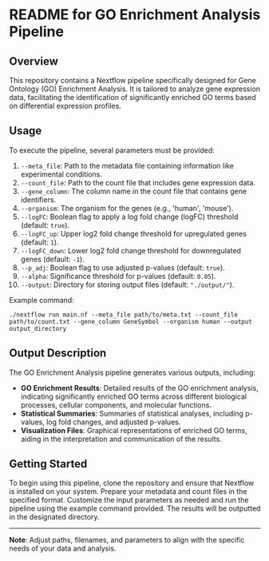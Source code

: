
# README for GO Enrichment Analysis Pipeline

## Overview
This repository contains a Nextflow pipeline specifically designed for Gene Ontology (GO) Enrichment Analysis. It is tailored to analyze gene expression data, facilitating the identification of significantly enriched GO terms based on differential expression profiles.

## Usage
To execute the pipeline, several parameters must be provided:

1. `--meta_file`: Path to the metadata file containing information like experimental conditions.
2. `--count_file`: Path to the count file that includes gene expression data.
3. `--gene_column`: The column name in the count file that contains gene identifiers.
4. `--organism`: The organism for the genes (e.g., 'human', 'mouse').
5. `--logFC`: Boolean flag to apply a log fold change (logFC) threshold (default: `true`).
6. `--logFC_up`: Upper log2 fold change threshold for upregulated genes (default: `1`).
7. `--logFC_down`: Lower log2 fold change threshold for downregulated genes (default: `-1`).
8. `--p_adj`: Boolean flag to use adjusted p-values (default: `true`).
9. `--alpha`: Significance threshold for p-values (default: `0.05`).
10. `--output`: Directory for storing output files (default: `"./output/"`).

Example command:
```
./nextflow run main.nf --meta_file path/to/meta.txt --count_file path/to/count.txt --gene_column GeneSymbol --organism human --output output_directory
```

## Output Description
The GO Enrichment Analysis pipeline generates various outputs, including:

- **GO Enrichment Results**: Detailed results of the GO enrichment analysis, indicating significantly enriched GO terms across different biological processes, cellular components, and molecular functions.
- **Statistical Summaries**: Summaries of statistical analyses, including p-values, log fold changes, and adjusted p-values.
- **Visualization Files**: Graphical representations of enriched GO terms, aiding in the interpretation and communication of the results.

## Getting Started
To begin using this pipeline, clone the repository and ensure that Nextflow is installed on your system. Prepare your metadata and count files in the specified format. Customize the input parameters as needed and run the pipeline using the example command provided. The results will be outputted in the designated directory.

---
**Note**: Adjust paths, filenames, and parameters to align with the specific needs of your data and analysis.